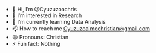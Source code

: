 - 👋 Hi, I’m @Cyuzuzoachris
- 👀 I’m interested in Research 
- 🌱 I’m currently learning Data Analysis 
- 📫 How to reach me Cyuzuzoaimechristian@gmail.com
- 😄 Pronouns: Christian
- ⚡ Fun fact: Nothing 

<!---
Cyuzuzoachris/Cyuzuzoachris is a ✨ special ✨ repository because its `README.md` (this file) appears on your GitHub profile.
You can click the Preview link to take a look at your changes.
--->
